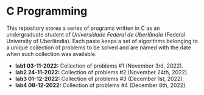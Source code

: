 # C Programming

This repository stores a series of programs written in C as an undergraduate student of _Universidade Federal de Uberlândia_ (Federal University of
Uberlândia). Each paste keeps a set of algorithms belonging to a unique collection of problems to be solved and are named with the date when such
collection was available.

- **lab1 03-11-2022:** Collection of problems #1 (November 3rd, 2022).
- **lab2 24-11-2022:** Collection of problems #2 (November 24th, 2022).
- **lab3 01-12-2022:** Collection of problems #3 (December 1st, 2022).
- **lab4 08-12-2022:** Collection of problems #4 (December 8th, 2022).
